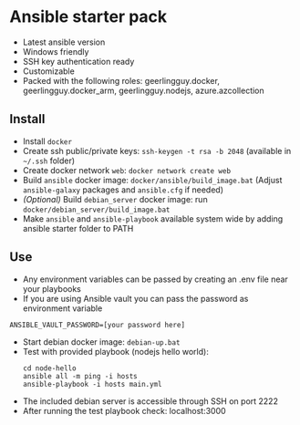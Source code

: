 # Ansible starter pack

- Latest ansible version
- Windows friendly
- SSH key authentication ready
- Customizable
- Packed with the following roles: geerlingguy.docker, geerlingguy.docker_arm, geerlingguy.nodejs, azure.azcollection

## Install

- Install `docker`
- Create ssh public/private keys: `ssh-keygen -t rsa -b 2048` (available in `~/.ssh` folder)
- Create docker network `web`: `docker network create web`
- Build `ansible` docker image: `docker/ansible/build_image.bat` (Adjust `ansible-galaxy` packages and `ansible.cfg` if needed)
- _(Optional)_ Build `debian_server` docker image: run `docker/debian_server/build_image.bat`
- Make `ansible` and `ansible-playbook` available system wide by adding ansible starter folder to PATH

## Use

- Any environment variables can be passed by creating an .env file near your playbooks 
- If you are using Ansible vault you can pass the password as environment variable
```
ANSIBLE_VAULT_PASSWORD=[your password here]
```
- Start debian docker image: `debian-up.bat`
- Test with provided playbook (nodejs hello world):
  ```
  cd node-hello
  ansible all -m ping -i hosts
  ansible-playbook -i hosts main.yml
  ```
- The included debian server is accessible through SSH on port 2222
- After running the test playbook check: localhost:3000
